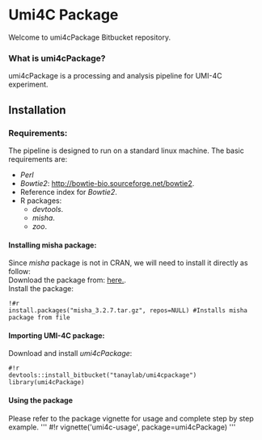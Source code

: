 # Umi4C Package #

Welcome to umi4cPackage Bitbucket repository.

### What is umi4cPackage? ###
umi4cPackage is a processing and analysis pipeline for UMI-4C experiment. 

## Installation
### Requirements:
The pipeline is designed to run on a standard linux machine. The basic requirements are: 

- _Perl_
- _Bowtie2_: <http://bowtie-bio.sourceforge.net/bowtie2>.
- Reference index for _Bowtie2_.
- R packages:
    * _devtools_.
    * _misha_.
    * _zoo_.


#### Installing misha package:
Since _misha_ package is not in CRAN, we will need to install it directly as follow:  
Download the package from: [here.](http://compgenomics.weizmann.ac.il/tanay/?page_id=617).   
Install the package:
```
!#r
install.packages("misha_3.2.7.tar.gz", repos=NULL) #Installs misha package from file
```


#### Importing UMI-4C package:
Download and install *umi4cPackage*: 
```
#!r
devtools::install_bitbucket("tanaylab/umi4cpackage")
library(umi4cPackage)
```

#### Using the package
Please refer to the package vignette for usage and complete step by step example.
'''
#!r
vignette('umi4c-usage', package=umi4cPackage)
'''